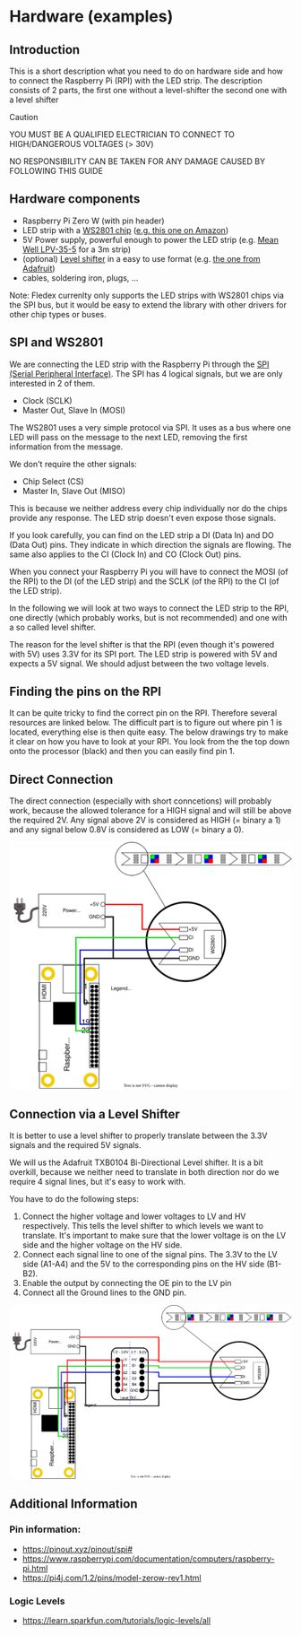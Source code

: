 <!--
Copyright 2023, Matthias Reik <fledex@reik.org>

SPDX-License-Identifier: Apache-2.0
-->

# Hardware (examples)
## Introduction
This is a short description what you need to do on hardware side and how
to connect the Raspberry Pi (RPI) with the LED strip.
The description consists of 2 parts, the first one without a level-shifter
the second one with a level shifter


> [!CAUTION]
> YOU MUST BE A QUALIFIED ELECTRICIAN TO CONNECT TO HIGH/DANGEROUS VOLTAGES (> 30V)
> 
> NO RESPONSIBILITY CAN BE TAKEN FOR ANY DAMAGE CAUSED BY FOLLOWING THIS GUIDE

## Hardware components
* Raspberry Pi Zero W (with pin header)
* LED strip with a [WS2801 chip](https://cdn-shop.adafruit.com/datasheets/WS2801.pdf) ([e.g. this one on Amazon](https://amzn.eu/d/cPdgigY))
* 5V Power supply, powerful enough to power the LED strip (e.g. [Mean Well LPV-35-5](https://www.meanwell.com/webapp/product/search.aspx?prod=LPV-35) for a 3m strip)
* (optional) [Level shifter](https://www.ti.com/product/TXB0104?qgpn=txb0104) in a easy to use format (e.g. [the one from Adafruit](https://www.adafruit.com/product/1875))
* cables, soldering iron, plugs, ...

Note: Fledex currenlty only supports the LED strips with WS2801 chips via the SPI bus, but it would be easy to extend the library with other drivers for other chip types or buses.

## SPI and WS2801 
We are connecting the LED strip with the Raspberry Pi through the [SPI (Serial Peripheral Interface)](https://en.wikipedia.org/wiki/Serial_Peripheral_Interface). The SPI has 4 logical signals, but we are only interested in 2 of them.

* Clock (SCLK)
* Master Out, Slave In (MOSI)

The WS2801 uses a very simple protocol via SPI. It uses as a bus where one LED will pass on the message to the next LED, removing the first information from the message. 

We don't require the other signals:

* Chip Select (CS)
* Master In, Slave Out (MISO)  

This is because we neither address every chip individually nor do the chips provide any response. The LED strip doesn't even expose those signals.

If you look carefully, you can find on the LED strip a DI (Data In) and DO (Data Out) pins. They indicate in which direction the signals are flowing. The same also applies to the CI (Clock In) and CO (Clock Out) pins. 

When you connect your Raspberry Pi you will have to connect the MOSI (of the RPI) to the DI (of the LED strip) and the SCLK (of the RPI) to the CI (of the LED strip).

In the following we will look at two ways to connect the LED strip to the RPI, one directly (which probably works, but is not recommended) and one with a so called level shifter.

The reason for the level shifter is that the RPI (even though it's powered with 5V) uses 3.3V for its SPI port. The LED strip is powered with 5V and expects a 5V signal. We should adjust between the two voltage levels.

## Finding the pins on the RPI

It can be quite tricky to find the correct pin on the RPI. Therefore several resources are linked below. The difficult part is to figure out where pin 1 is located, everything else is then quite easy.
The below drawings try to make it clear on how you have to look at your RPI. You look from the the top down onto the processor (black) and then you can easily find pin 1.

## Direct Connection

The direct connection (especially with short conncetions) will probably work, because the allowed tolerance for a HIGH signal and will still be above the required 2V. Any signal above 2V is considered as HIGH (= binary a 1) and any signal below 0.8V is considered as LOW (= binary a 0). 

![direct connection](hardware.drawio.svg "Direct connection")

## Connection via a Level Shifter
It is better to use a level shifter to properly translate between the 3.3V signals and the required 5V signals.

We will us the Adafruit TXB0104 Bi-Directional Level shifter. It is a bit overkill, because we neither need to translate in both direction nor do we require 4 signal lines, but it's easy to work with.

You have to do the following steps:

1. Connect the higher voltage and lower voltages to LV and HV respectively. This tells the level shifter to which levels we want to translate. It's important to make sure that the lower voltage is on the LV side and the higher voltage on the HV side.
2. Connect each signal line to one of the signal pins. The 3.3V to the LV side (A1-A4) and the 5V to the corresponding pins on the HV side (B1-B2).
3. Enable the output by connecting the OE pin to the LV pin
4. Connect all the Ground lines to the GND pin.

![Connection with Level shifter](hardware-Page-2.drawio.svg)

## Additional Information
### Pin information:
* https://pinout.xyz/pinout/spi# 
* https://www.raspberrypi.com/documentation/computers/raspberry-pi.html
* https://pi4j.com/1.2/pins/model-zerow-rev1.html

### Logic Levels
* https://learn.sparkfun.com/tutorials/logic-levels/all

